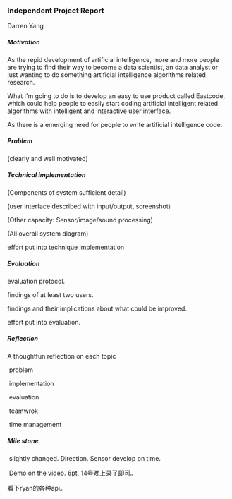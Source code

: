 ### Independent Project Report

Darren Yang

##### Motivation

As the repid development of artificial intelligence, more and more people are trying to find their way to become a data scientist, an data analyst or just wanting to do something artificial intelligence algorithms related research.

What I'm going to do is to develop an easy to use product called Eastcode, which could help people to easily start coding artificial intelligent related algorithms with  intelligent and interactive user interface.

As there is a emerging need for people to write artificial intelligence code.



##### Problem

(clearly and well motivated)

##### Technical implementation

(Components of system sufficient detail)

(user interface described with input/output, screenshot)

(Other capacity: Sensor/image/sound processing)

(All overall system diagram)

effort put into technique implementation

##### Evaluation 

evaluation protocol.

findings of at least two users.

findings and their implications about what could be improved.

effort put into evaluation.

##### Reflection

A thoughtfun reflection on each topic

​	problem

​	implementation

​	evaluation

​	teamwrok

​	time management

##### Mile stone

​	slightly changed. Direction. Sensor develop on time.

​	Demo on the video. 6pt, 14号晚上录了即可。



看下ryan的各种api。



